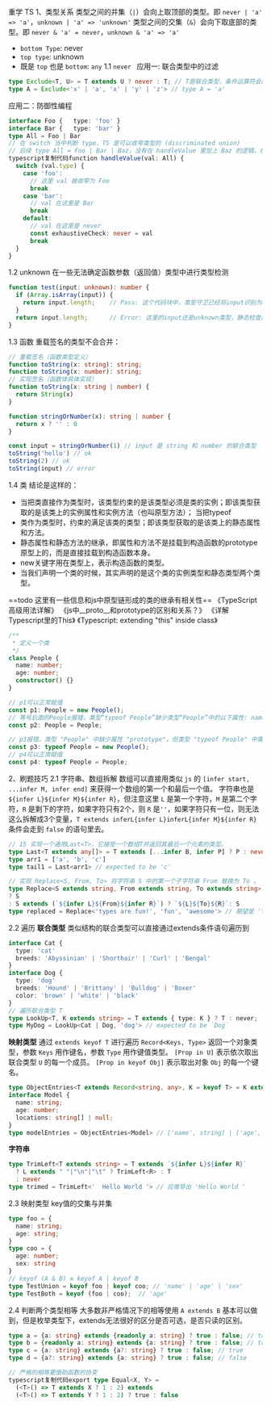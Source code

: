 重学 TS
1、类型关系
类型之间的并集（`|`）会向上取顶部的类型。即 `never | 'a' => 'a'`，`unknown | 'a' => 'unknown'`
类型之间的交集（`&`）会向下取底部的类型。即 `never & 'a' = never`，`unknown & 'a' => 'a'`

- `bottom Type`: never
- `top type`: unknown
- 既是 `top` 也是 `bottom`: `any`
1.1 `never `
应用一: 联合类型中的过滤
```ts
type Exclude<T, U> = T extends U ? never : T; // T是联合类型，条件运算符会展开这个联合类型
type A = Exclude<'x' | 'a', 'x' | 'y' | 'z'> // type A = 'a'
```
应用二：防御性编程
```ts
interface Foo {   type: 'foo' } 
interface Bar {   type: 'bar' } 
type All = Foo | Bar
// 在 switch 当中判断 type，TS 是可以收窄类型的 (discriminated union)
// 后续 type All = Foo | Bar | Baz，没有在 handleValue 里加上 Baz 的逻辑，在 default branch 里 val 会被收窄为 Baz，无法赋值给 never
typescript复制代码function handleValue(val: All) {
  switch (val.type) {
    case 'foo':
      // 这里 val 被收窄为 Foo
      break
    case 'bar':
      // val 在这里是 Bar
      break
    default:
      // val 在这里是 never
      const exhaustiveCheck: never = val
      break
  }
}
```
1.2 unknown
在一些无法确定函数参数（返回值）类型中进行类型检测
```ts
function test(input: unknown): number {
  if (Array.isArray(input)) {
    return input.length;    // Pass: 这个代码块中，类型守卫已经将input识别为array类型
  }
  return input.length;      // Error: 这里的input还是unknown类型，静态检查报错。如果入参是any，则会放弃检查直接成功，带来报错风险
}
```
1.3 函数
重载签名的类型不会合并：
```ts
// 重载签名（函数类型定义）
function toString(x: string): string;
function toString(x: number): string;
// 实现签名（函数体具体实现）
function toString(x: string | number) {
  return String(x)
}

function stringOrNumber(x): string | number {
  return x ? '' : 0
}

const input = stringOrNumber(1) // input 是 string 和 number 的联合类型
toString('hello') // ok
toString(2) // ok
toString(input) // error
```
1.4 类
结论是这样的：
 - 当把类直接作为类型时，该类型约束的是该类型必须是类的实例；即该类型获取的是该类上的实例属性和实例方法（也叫原型方法）； 当把typeof
 - 类作为类型时，约束的满足该类的类型；即该类型获取的是该类上的静态属性和方法。
 - 静态属性和静态方法的继承，即属性和方法不是挂载到构造函数的prototype原型上的，而是直接挂载到构造函数本身。 
 - new关键字用在类型上，表示构造函数的类型。 
 - 当我们声明一个类的时候，其实声明的是这个类的实例类型和静态类型两个类型。

==todo 这里有一些信息和js中原型链形成的类的继承有相关性==
《TypeScript高级用法详解》
 《js中__proto__和prototype的区别和关系？》
《详解Typescript里的This》
 《Typescript: extending "this" inside class》

```ts
/**
 * 定义一个类
 */
class People {
  name: number;
  age: number;
  constructor() {}
}

// p1可以正常赋值
const p1: People = new People();
// 等号后面的People报错，类型“typeof People”缺少类型“People”中的以下属性: name, age
const p2: People = People;

// p3报错，类型 "People" 中缺少属性 "prototype"，但类型 "typeof People" 中需要该属性
const p3: typeof People = new People();
// p4可以正常赋值
const p4: typeof People = People;
```
2、刷题技巧
2.1 字符串、数组拆解
数组可以直接用类似 `js` 的 `[infer start, ...infer M, infer end]` 来获得一个数组的第一个和最后一个值。
字符串也是 `${infer L}${infer M}${infer R}`，但注意这里 `L` 是第一个字符，`M` 是第二个字符，`R` 是剩下的字符，如果字符只有2个，则 `R` 是`''`，如果字符只有一位，则无法这么拆解成3个变量，`T extends inferL{infer L}inferL{infer M}${infer R}` 条件会走到 `false` 的语句里去。
```ts
// 15 实现一个通用Last<T>，它接受一个数组T并返回其最后一个元素的类型。
type Last<T extends any[]> = T extends [...infer B, infer P] ? P : never;
type arr1 = ['a', 'b', 'c']
type tail1 = Last<arr1> // expected to be 'c'

// 实现 Replace<S, From, To> 将字符串 S 中的第一个子字符串 From 替换为 To 。
type Replace<S extends string, From extends string, To extends string> = From extends '' 
? S 
: S extends (`${infer L}${From}${infer R}`) ? `${L}${To}${R}`: S
type replaced = Replace<'types are fun!', 'fun', 'awesome'> // 期望是 'types are awesome!'
```
2.2 遍历
**联合类型**
类似结构的联合类型可以直接通过extends条件语句遍历到
```ts
interface Cat {
  type: 'cat'
  breeds: 'Abyssinian' | 'Shorthair' | 'Curl' | 'Bengal'
}
interface Dog {
  type: 'dog'
  breeds: 'Hound' | 'Brittany' | 'Bulldog' | 'Boxer'
  color: 'brown' | 'white' | 'black'
}
// 遍历联合类型 T
type LookUp<T, K extends string> = T extends { type: K } ? T : never;
type MyDog = LookUp<Cat | Dog, 'dog'> // expected to be `Dog`
```
**映射类型**
通过 `extends keyof T` 进行遍历
`Record<Keys, Type>` 返回一个对象类型，参数 `Keys` 用作键名，参数 `Type` 用作键值类型。
`[Prop in U]` 表示依次取出联合类型 `U` 的每一个成员。
`[Prop in keyof Obj]` 表示取出对象 `Obj` 的每一个键名。
```ts
type ObjectEntries<T extends Record<string, any>, K = keyof T> = K extends keyof T ? [K, T[K]]: [];
interface Model {
  name: string;
  age: number;
  locations: string[] | null;
}
type modelEntries = ObjectEntries<Model> // ['name', string] | ['age', number] | ['locations', string[] | null];
```
**字符串**
```ts
type TrimLeft<T extends string> = T extends `${infer L}${infer R}`
  ? L extends " "|"\n"|"\t" ? TrimLeft<R> : T
  : never
type trimed = TrimLeft<'  Hello World '> // 应推导出 'Hello World '
```
2.3 映射类型 key值的交集与并集
```ts
type foo = {
  name: string;
  age: string;
}
type coo = {
  age: number;
  sex: string
}
// keyof (A & B) ≡ keyof A | keyof B
type TestUnion = keyof foo | keyof coo; // 'name' | 'age' | 'sex'
type TestBoth = keyof (foo | coo);  // 'age'
```
2.4 判断两个类型相等
大多数非严格情况下的相等使用 `A extends B` 基本可以做到，但是枚举类型下，extends无法很好的区分是否可选，是否只读的区别。
```ts
type a = {a: string} extends {readonly a: string} ? true : false; // true
type b = {readonly a: string} extends {a: string} ? true : false; // true
type c = {a: string} extends {a?: string} ? true : false; // true
type d = {a?: string} extends {a: string} ? true : false; // false

// 严格的相等要借助函数的协变
typescript复制代码export type Equal<X, Y> =
  (<T>() => T extends X ? 1 : 2) extends
  (<T>() => T extends Y ? 1 : 2) ? true : false
```